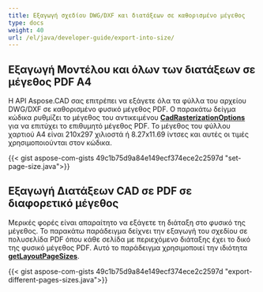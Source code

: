 ```yaml
---
title: Εξαγωγή σχεδίου DWG/DXF και διατάξεων σε καθορισμένο μέγεθος
type: docs
weight: 40
url: /el/java/developer-guide/export-into-size/
---
```


## **Εξαγωγή Μοντέλου και όλων των διατάξεων σε μέγεθος PDF A4**

Η API Aspose.CAD σας επιτρέπει να εξάγετε όλα τα φύλλα του αρχείου DWG/DXF σε καθορισμένο φυσικό μέγεθος PDF. 
Ο παρακάτω δείγμα κώδικα ρυθμίζει το μέγεθος του αντικειμένου [**CadRasterizationOptions**](https://reference.aspose.com/cad/java/com.aspose.cad.imageoptions/CadRasterizationOptions/) για να επιτύχει το επιθυμητό μέγεθος PDF. 
Το μέγεθος του φύλλου χαρτιού A4 είναι 210x297 χιλιοστά ή 8.27x11.69 ίντσες και αυτές οι τιμές χρησιμοποιούνται στον κώδικα.

{{< gist aspose-com-gists 49c1b75d9a84e149ecf374ece2c2597d "set-page-size.java">}}

## **Εξαγωγή Διατάξεων CAD σε PDF σε διαφορετικό μέγεθος**

Μερικές φορές είναι απαραίτητο να εξάγετε τη διάταξη στο φυσικό της μέγεθος. Το παρακάτω παράδειγμα δείχνει την εξαγωγή του σχεδίου σε πολυσελίδα PDF όπου κάθε σελίδα με περιεχόμενο διάταξης έχει το δικό της φυσικό μέγεθος PDF. Αυτό το παράδειγμα χρησιμοποιεί την ιδιότητα [**getLayoutPageSizes**](https://reference.aspose.com/cad/java/com.aspose.cad.imageoptions/VectorRasterizationOptions#getLayoutPageSizes--).

{{< gist aspose-com-gists 49c1b75d9a84e149ecf374ece2c2597d "export-different-pages-sizes.java">}}
